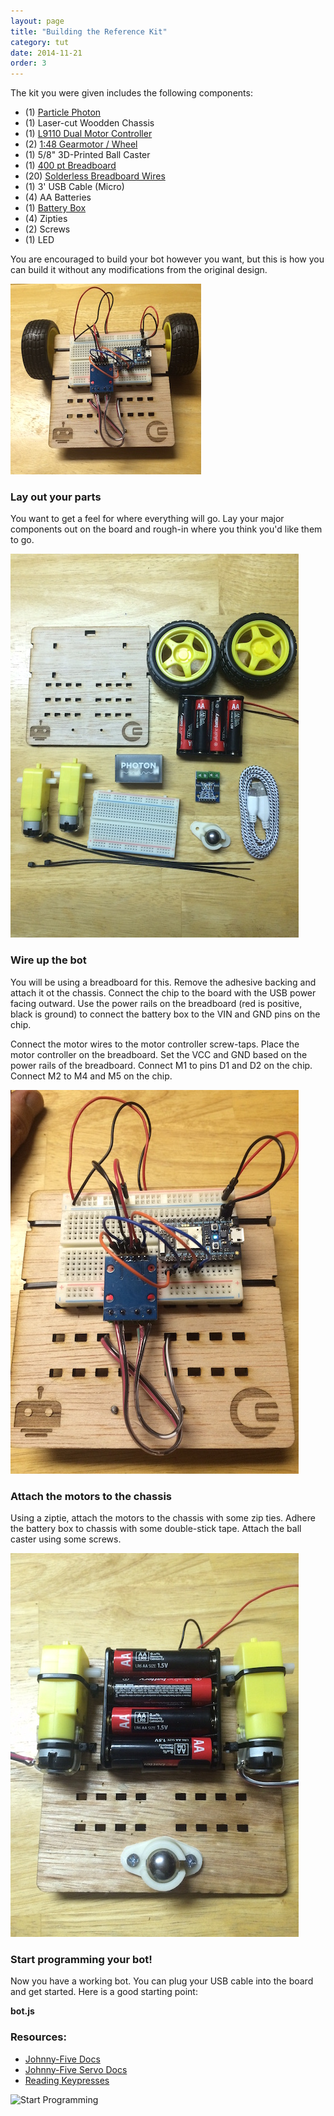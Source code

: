 ```yaml
---
layout: page
title: "Building the Reference Kit"
category: tut
date: 2014-11-21
order: 3
---
```

The kit you were given includes the following components:

- (1) [Particle Photon](https://www.particle.io/prototype)
- (1) Laser-cut Woodden Chassis
- (1) [L9110 Dual Motor Controller](http://www.bajdi.com/l9110-h-bridge-module/)
- (2) [1:48 Gearmotor / Wheel](http://www.amazon.com/JOSYOO-Smart-Wheel-arduino-project/dp/B0116UXVCQ/ref=sr_1_sc_2)
- (1) 5/8" 3D-Printed Ball Caster
- (1) [400 pt Breadboard](https://www.pololu.com/product/351)
- (20) [Solderless Breadboard Wires](http://www.amazon.com/Wosang-Solderless-Flexible-Breadboard-Jumper/dp/B005TZJ0AM/ref=pd_bxgy_e_img_y)
- (1) 3' USB Cable (Micro)
- (4) AA Batteries
- (1) [Battery Box](http://www.amazon.com/Switch-Battery-Holder-Leads-Black/dp/B00H8SWZNW/ref=sr_1_1)
- (4) Zipties
- (2) Screws
- (1) LED

You are encouraged to build your bot however you want, but this is how you can build it without any modifications from the original design.

![Complete Bot](/assets/nodebot-assemble/nodebot-complete.jpg)

### Lay out your parts
You want to get a feel for where everything will go.  Lay your major components out on the board and rough-in where you think you'd like them to go.

![Rough-out the parts](/assets/nodebot-assemble/nodebot-rough-out.JPG)

### Wire up the bot
You will be using a breadboard for this.  Remove the adhesive backing and attach it ot the chassis.  Connect the chip to the board with the USB power facing outward.  Use the power rails on the breadboard (red is positive, black is ground) to connect the battery box to the VIN and GND pins on the chip.

Connect the motor wires to the motor controller screw-taps.  Place the motor controller on the breadboard.  Set the VCC and GND based on the power rails of the breadboard.  Connect M1 to pins D1 and D2 on the chip.  Connect M2 to M4 and M5 on the chip.

![Wire up the motor controller](/assets/nodebot-assemble/nodebot-wiring.jpg)

### Attach the motors to the chassis
Using a ziptie, attach the motors to the chassis with some zip ties.  Adhere the battery box to chassis with some double-stick tape.  Attach the ball caster using some screws.

![Attach wheels and power](/assets/nodebot-assemble/nodebot-underside.jpg)

### Start programming your bot!

Now you have a working bot.  You can plug your USB cable into the board and get started.  Here is a good starting point:

**bot.js**

<script src="http://gist-it.appspot.com/github/BrianGenisio/codemash-nodebots-docs/blob/master/examples/base-sumobot.js"></script>

### Resources:
- [Johnny-Five Docs](https://github.com/rwaldron/johnny-five/wiki/Servo)
- [Johnny-Five Servo Docs](https://github.com/rwaldron/johnny-five/wiki/Servo)
- [Reading Keypresses](http://stackoverflow.com/questions/5006821/nodejs-how-to-read-keystrokes-from-stdin)

![Start Programming](/assets/nodebot-assemble/nodebot-program-bot.JPG)
